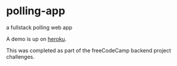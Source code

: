 # polling-app
a fullstack polling web app

A demo is up on [heroku](https://mb-polling.herokuapp.com/).

This was completed as part of the freeCodeCamp backend project challenges.
